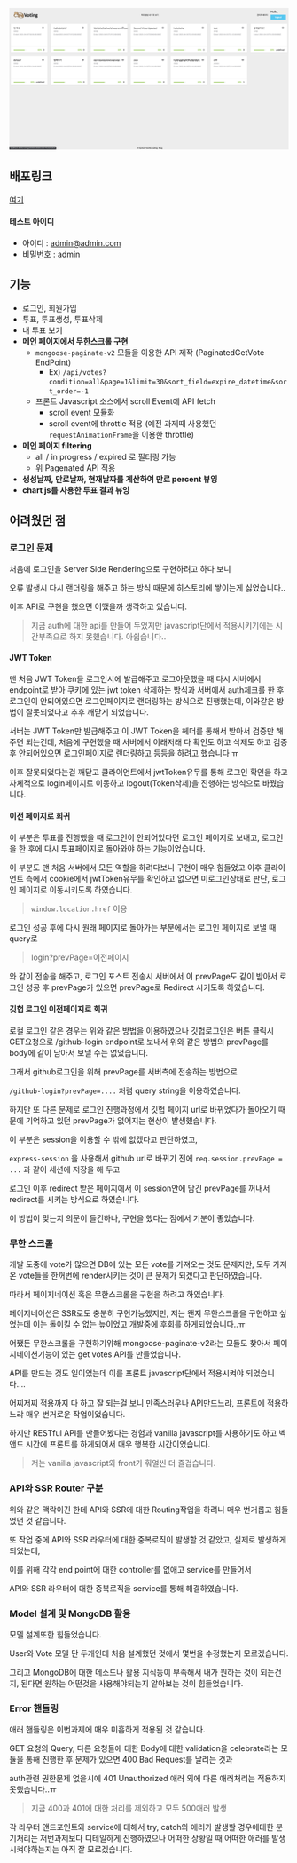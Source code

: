 ![main](./readME_asset/main.png)

## 배포링크

[여기](https://vaco-voting.herokuapp.com/)

#### 테스트 아이디
- 아이디 : admin@admin.com
- 비밀번호 : admin


## 기능

- 로그인, 회원가입
- 투표, 투표생성, 투표삭제
- 내 투표 보기
- **메인 페이지에서 무한스크롤 구현**
  - `mongoose-paginate-v2` 모듈을 이용한 API 제작 (PaginatedGetVote EndPoint)
    - Ex) `/api/votes?condition=all&page=1&limit=30&sort_field=expire_datetime&sort_order=-1`
  - 프론트 Javascript 소스에서 scroll Event에 API fetch
    - scroll event 모듈화
    - scroll event에 throttle 적용 (예전 과제때 사용했던 `requestAnimationFrame`을 이용한 throttle)
- **메인 페이지 filtering**
  - all / in progress / expired 로 필터링 가능
  - 위 Pagenated API 적용
- **생성날짜, 만료날짜, 현재날짜를 계산하여 만료 percent 뷰잉**
- **chart js를 사용한 투표 결과 뷰잉**



## 어려웠던 점

### 로그인 문제

처음에 로그인을 Server Side Rendering으로 구현하려고 하다 보니 

오류 발생시 다시 랜더링을 해주고 하는 방식 때문에 히스토리에 쌓이는게 싫었습니다..

이후 API로 구현을 했으면 어땠을까 생각하고 있습니다.

> 지금 auth에 대한 api를 만들어 두었지만 javascript단에서 적용시키기에는 시간부족으로 하지 못했습니다. 아쉽습니다..

#### JWT Token

맨 처음 JWT Token을 로그인시에 발급해주고 로그아웃했을 때 다시 서버에서 endpoint로 받아 쿠키에 있는 jwt token 삭제하는 방식과 서버에서 auth체크를 한 후 로그인이 안되어있으면 로그인페이지로 랜더링하는 방식으로 진행했는데, 이와같은 방법이 잘못되었다고 추후 깨닫게 되었습니다.

서버는 JWT Token만 발급해주고 이 JWT Token을 헤더를 통해서 받아서 검증만 해주면 되는건데,
처음에 구현했을 때 서버에서 이래저래 다 확인도 하고 삭제도 하고 검증 후 안되어있으면 로그인페이지로 랜더링하고 등등을 하려고 했습니다 ㅠ

이후 잘못되었다는걸 깨닫고 클라이언트에서 jwtToken유무를 통해 로그인 확인을 하고 자체적으로 login페이지로 이동하고 logout(Token삭제)을 진행하는 방식으로 바꿨습니다.

#### 이전 페이지로 회귀

이 부분은 투표를 진행했을 때 로그인이 안되어있다면 로그인 페이지로 보내고, 로그인을 한 후에 다시 투표페이지로 돌아와야 하는 기능이었습니다.

이 부분도 맨 처음 서버에서 모든 역할을 하려다보니 구현이 매우 힘들었고 이후 클라이언트 측에서 cookie에서 jwtToken유무를 확인하고 없으면 미로그인상태로 판단, 로그인 페이지로 이동시키도록 하였습니다.

>  `window.location.href` 이용

로그인 성공 후에 다시 원래 페이지로 돌아가는 부분에서는 로그인 페이지로 보낼 때 query로 

> login?prevPage=이전페이지

와 같이 전송을 해주고, 로그인 포스트 전송시 서버에서 이 prevPage도 같이 받아서 로그인 성공 후 prevPage가 있으면 prevPage로 Redirect 시키도록 하였습니다.

#### 깃헙 로그인 이전페이지로 회귀

로컬 로그인 같은 경우는 위와 같은 방법을 이용하였으나 깃헙로그인은 버튼 클릭시 GET요청으로 /github-login endpoint로 보내서 위와 같은 방법의 prevPage를 body에 같이 담아서 보낼 수는 없었습니다.

그래서 github로그인을 위해 prevPage를 서버측에 전송하는 방법으로

`/github-login?prevPage=....` 처럼 query string을 이용하였습니다.

하지만 또 다른 문제로 로그인 진행과정에서 깃헙 페이지 url로 바뀌었다가 돌아오기 때문에 기억하고 있던 prevPage가 없어지는 현상이 발생했습니다.

이 부분은 session을 이용할 수 밖에 없겠다고 판단하였고,

`express-session` 을 사용해서 github url로 바뀌기 전에 `req.session.prevPage = ...` 과 같이 세션에 저장을 해 두고

로그인 이후 redirect 받은 페이지에서 이 session안에 담긴 prevPage를 꺼내서 redirect를 시키는 방식으로 하였습니다.

이 방법이 맞는지 의문이 들긴하나, 구현을 했다는 점에서 기분이 좋았습니다.



### 무한 스크롤

개발 도중에 vote가 많으면 DB에 있는 모든 vote를 가져오는 것도 문제지만, 모두 가져온 vote들을 한꺼번에 render시키는 것이 큰 문제가 되겠다고 판단하였습니다.

따라서 페이지네이션 혹은 무한스크롤을 구현을 하려고 하였습니다.

페이지네이션은 SSR로도 충분히 구현가능했지만, 저는 왠지 무한스크롤을 구현하고 싶었는데 이는 돌이킬 수 없는 늪이었고 개발중에 후회를 하게되었습니다..ㅠ

어쨌든 무한스크롤을 구현하기위해 mongoose-paginate-v2라는 모듈도 찾아서 페이지네이션기능이 있는 get votes API를 만들었습니다.

API를 만드는 것도 일이었는데 이를 프론트 javascript단에서 적용시켜야 되었습니다....

어찌저찌 적용까지 다 하고 잘 되는걸 보니 만족스러우나 API만드느랴, 프론트에 적용하느랴 매우 번거로운 작업이었습니다.

하지만 RESTful API를 만들어봤다는 경험과 vanilla javascript를 사용하기도 하고 벡앤드 시간에 프론트를 하게되어서 매우 행복한 시간이었습니다.

> 저는 vanilla javascript와 front가 훠얼씬 더 즐겁습니다.



### API와 SSR Router 구분

위와 같은 맥락이긴 한데 API와 SSR에 대한 Routing작업을 하려니 매우 번거롭고 힘들었던 것 같습니다.

또 작업 중에 API와 SSR 라우터에 대한 중복로직이 발생할 것 같았고, 실제로 발생하게 되었는데,

이를 위해 각각 end point에 대한 controller를 없애고 service를 만들어서

API와 SSR 라우터에 대한 중복로직을 service를 통해 해결하였습니다.



### Model 설계 및 MongoDB 활용

모델 설계또한 힘들었습니다. 

User와 Vote 모델 단 두개인데 처음 설계했던 것에서 몇번을 수정했는지 모르겠습니다.

그리고 MongoDB에 대한 메소드나 활용 지식등이 부족해서 내가 원하는 것이 되는건지, 된다면 원하는 어떤것을 사용해야되는지 알아보는 것이 힘들었습니다.



### Error 핸들링

애러 핸들링은 이번과제에 매우 미흡하게 적용된 것 같습니다.

GET 요청의 Query, 다른 요청들에 대한 Body에 대한 validation을 celebrate라는 모듈을 통해 진행한 후 문제가 있으면 400 Bad Request를 날리는 것과

auth관련 권한문제 없을시에 401 Unauthorized 애러 외에 다른 애러처리는 적용하지 못했습니다..ㅠ

> 지금 400과 401에 대한 처리를 제외하고 모두 500애러 발생

각 라우터 앤드포인트와 service에 대해서 try, catch와 애러가 발생할 경우에대한 분기처리는 저번과제보다 디테일하게 진행하였으나 어떠한 상황일 때 어떠한 애러를 발생시켜야하는지는 아직 잘 모르겠습니다.
